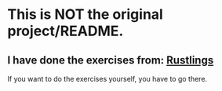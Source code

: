 # This is NOT the original project/README.

## I have done the exercises from: [Rustlings](https://github.com/rust-lang/rustlings)

If you want to do the exercises yourself, you have to go there.
